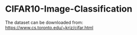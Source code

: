 # CIFAR10-Image-Classification

The dataset can be downloaded from: https://www.cs.toronto.edu/~kriz/cifar.html
